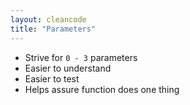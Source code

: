 ```yaml
---
layout: cleancode
title: "Parameters"
---
```

- Strive for `0 - 3` parameters
- Easier to understand
- Easier to test
- Helps assure function does one thing
